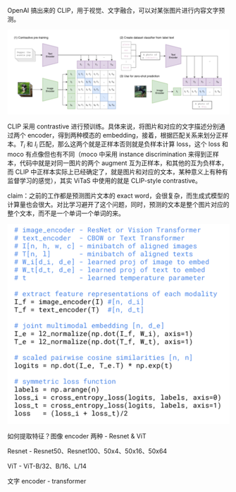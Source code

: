 OpenAI 搞出来的 CLIP，用于视觉、文字融合，可以对某张图片进行内容文字预测。

![CLIP](image.png)

CLIP 采用 contrastive 进行预训练。具体来说，将图片和对应的文字描述分别通过两个 encoder，得到两种模态的 embedding，接着，根据匹配关系来划分正样本。$T_i$ 和 $I_i$ 匹配，那么这两个就是正样本否则就是负样本计算 loss，这个 loss 和 moco 有点像但也有不同（moco 中采用 instance discrimination 来得到正样本，代码中就是对同一图片的两个 augment 互为正样本，和其他的互为负样本，而 CLIP 中正样本实际上已经确定了，就是图片和对应的文本，某种意义上有种有监督学习的感觉），其实 ViTaS 中使用的就是 CLIP-style contrastive。

claim：之前的工作都是预测图片文本的 exact word，会很复杂，而生成式模型的计算量也会很大。对比学习避开了这个问题，同时，预测的文本是整个图片对应的整个文本，而不是一个单词一个单词的来。

![code](image-1.png)

如何提取特征？图像 encoder 两种 - Resnet & ViT

Resnet - Resnet50、Resnet100、50x4、50x16、50x64

ViT - ViT-B/32、B/16、L/14

文字 encoder - transformer